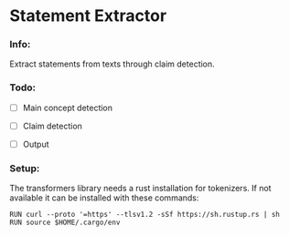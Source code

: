 # Statement Extractor
### Info:
Extract statements from texts through claim detection.

### Todo:
- [ ] Main concept detection
- [ ] Claim detection
- [ ] Output


### Setup:
The transformers library needs a rust installation for tokenizers. If not available it can be installed with these commands:
```
RUN curl --proto '=https' --tlsv1.2 -sSf https://sh.rustup.rs | sh
RUN source $HOME/.cargo/env
```
